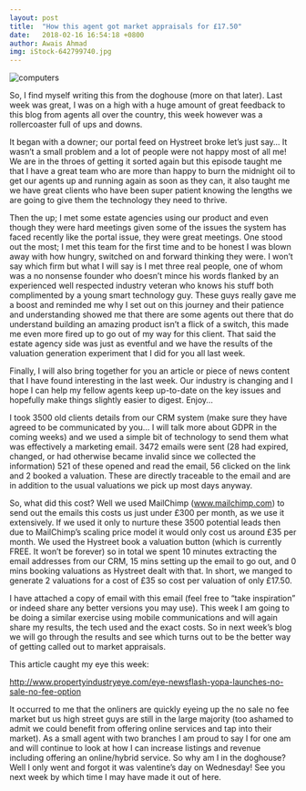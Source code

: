 ```yaml
---
layout: post
title:  "How this agent got market appraisals for £17.50"
date:   2018-02-16 16:54:18 +0800
author: Awais Ahmad
img: iStock-642799740.jpg
---
```


![computers]({{site.url}}/images/iStock-642799740.jpg)

So, I find myself writing this from the doghouse (more on that later). Last week was great, I was on a high with a huge amount of great feedback to this blog from agents all over the country, this week however was a rollercoaster full of ups and downs.

It began with a downer; our portal feed on Hystreet broke let’s just say… It wasn’t a small problem and a lot of people were not happy most of all me! We are in the throes of getting it sorted again but this episode taught me that I have a great team who are more than happy to burn the midnight oil to get our agents up and running again as soon as they can, it also taught me we have great clients who have been super patient knowing the lengths we are going to give them the technology they need to thrive.

<!--more-->

Then the up; I met some estate agencies using our product and even though they were hard meetings given some of the issues the system has faced recently like the portal issue, they were great meetings. One stood out the most; I met this team for the first time and to be honest I was blown away with how hungry, switched on and forward thinking they were. I won’t say which firm but what I will say is I met three real people, one of whom was a no nonsense founder who doesn’t mince his words flanked by an experienced well respected industry veteran who knows his stuff both complimented by a young smart technology guy. These guys really gave me a boost and reminded me why I set out on this journey and their patience and understanding showed me that there are some agents out there that do understand building an amazing product isn’t a flick of a switch, this made me even more fired up to go out of my way for this client. That said the estate agency side was just as eventful and we have the results of the valuation generation experiment that I did for you all last week.

Finally, I will also bring together for you an article or piece of news content that I have found interesting in the last week. Our industry is changing and I hope I can help my fellow agents keep up-to-date on the key issues and hopefully make things slightly easier to digest. Enjoy…

I took 3500 old clients details from our CRM system (make sure they have agreed to be communicated by you… I will talk more about GDPR in the coming weeks) and we used a simple bit of technology to send them what was effectively a marketing email. 3472 emails were sent (28 had expired, changed, or had otherwise became invalid since we collected the information) 521 of these opened and read the email, 56 clicked on the link and 2 booked a valuation. These are directly traceable to the email and are in addition to the usual valuations we pick up most days anyway.

So, what did this cost? Well we used MailChimp (<a href="https://mailchimp.com/">www.mailchimp.com</a>) to send out the emails this costs us just under £300 per month, as we use it extensively. If we used it only to nurture these 3500 potential leads then due to MailChimp’s scaling price model it would only cost us around £35 per month. We used the Hystreet book a valuation button (which is currently FREE. It won’t be forever) so in total we spent 10 minutes extracting the email addresses from our CRM, 15 mins setting up the email to go out, and 0 mins booking valuations as Hystreet dealt with that. In short, we manged to generate 2 valuations for a cost of £35 so cost per valuation of only £17.50.

I have attached a copy of email with this email (feel free to “take inspiration” or indeed share any better versions you may use). This week I am going to be doing a similar exercise using mobile communications and will again share my results, the tech used and the exact costs. So in next week’s blog we will go through the results and see which turns out to be the better way of getting called out to market appraisals.

This article caught my eye this week:

<a href="http://www.propertyindustryeye.com/eye-newsflash-yopa-launches-no-sale-no-fee-option">http://www.propertyindustryeye.com/eye-newsflash-yopa-launches-no-sale-no-fee-option</a>

It occurred to me that the onliners are quickly eyeing up the no sale no fee market but us high street guys are still in the large majority (too ashamed to admit we could benefit from offering online services and tap into their market). As a small agent with two branches I am proud to say I for one am and will continue to look at how I can increase listings and revenue including offering an online/hybrid service. So why am I in the doghouse? Well I only went and forgot it was valentine’s day on Wednesday! See you next week by which time I may have made it out of here.
